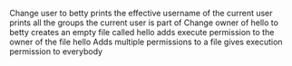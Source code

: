 Change user to betty
prints the effective username of the current user
prints all the groups the current user is part of
Change owner of hello to betty
creates an empty file called hello
adds execute permission to the owner of the file hello
Adds multiple permissions to a file
gives execution permission to everybody
